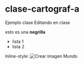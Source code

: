 # clase-cartograf-a
Ejemplo clase
Editando en clase

esto es una  **negrilla**
* lista 1
* lista 2

Inline-style: 
![Crear imagen Mundo](https://www.elindependiente.com/wp-content/uploads/2020/03/coronavirus-mundo.jpg "Logo Mundo Covid_19")

